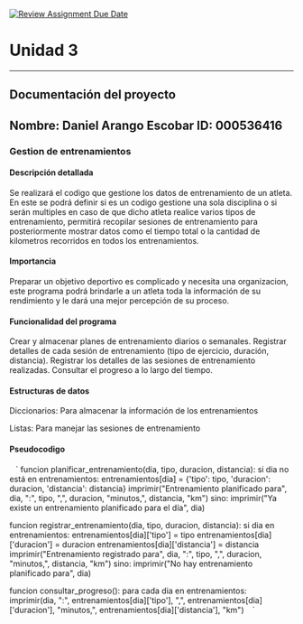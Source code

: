 [![Review Assignment Due Date](https://classroom.github.com/assets/deadline-readme-button-22041afd0340ce965d47ae6ef1cefeee28c7c493a6346c4f15d667ab976d596c.svg)](https://classroom.github.com/a/PehQeuqy)
# Unidad 3
---
## Documentación del proyecto
Nombre: Daniel Arango Escobar
ID: 000536416
---

### Gestion de entrenamientos
#### Descripción detallada
Se realizará el codigo que gestione los datos de entrenamiento de un atleta. En este se podrá definir si es un codigo gestione una sola disciplina o si serán multiples en caso de que dicho atleta realice varios tipos de entrenamiento, permitirá recopilar sesiones de entrenamiento para posteriormente mostrar datos como el tiempo total o la cantidad de kilometros recorridos en todos los entrenamientos.

#### Importancia 
Preparar un objetivo deportivo es complicado y necesita una organizacion, este programa podrá brindarle a un atleta toda la información de su rendimiento y le dará una mejor percepción de su proceso. 

#### Funcionalidad del programa 
Crear y almacenar planes de entrenamiento diarios o semanales.
Registrar detalles de cada sesión de entrenamiento (tipo de ejercicio, duración, distancia).
Registrar los detalles de las sesiones de entrenamiento realizadas.
Consultar el progreso a lo largo del tiempo.

#### Estructuras de datos
Diccionarios: Para almacenar la información de los entrenamientos

Listas: Para manejar las sesiones de entrenamiento 

#### Pseudocodigo
` ` ` 
funcion planificar_entrenamiento(dia, tipo, duracion, distancia):
    si dia no está en entrenamientos:
        entrenamientos[dia] = {'tipo': tipo, 'duracion': duracion, 'distancia': distancia}
        imprimir("Entrenamiento planificado para", dia, ":", tipo, ",", duracion, "minutos,", distancia, "km")
    sino:
        imprimir("Ya existe un entrenamiento planificado para el día", dia)

funcion registrar_entrenamiento(dia, tipo, duracion, distancia):
    si dia en entrenamientos:
        entrenamientos[dia]['tipo'] = tipo
        entrenamientos[dia]['duracion'] = duracion
        entrenamientos[dia]['distancia'] = distancia
        imprimir("Entrenamiento registrado para", dia, ":", tipo, ",", duracion, "minutos,", distancia, "km")
    sino:
        imprimir("No hay entrenamiento planificado para", dia)

funcion consultar_progreso():
    para cada dia en entrenamientos:
        imprimir(dia, ":", entrenamientos[dia]['tipo'], ",", entrenamientos[dia]['duracion'], "minutos,", entrenamientos[dia]['distancia'], "km")
` ` ` 
